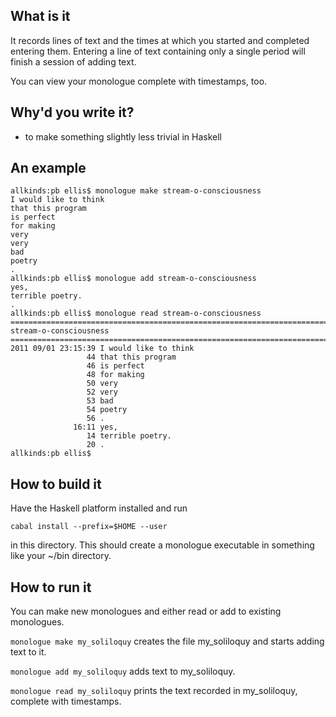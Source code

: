 What is it
----------

It records lines of text and the times at which you started and completed
entering them.  Entering a line of text containing only a single period will
finish a session of adding text.

You can view your monologue complete with timestamps, too.

Why'd you write it?
-------------------

* to make something slightly less trivial in Haskell

An example
----------

    allkinds:pb ellis$ monologue make stream-o-consciousness
    I would like to think
    that this program
    is perfect
    for making
    very
    very
    bad
    poetry
    .
    allkinds:pb ellis$ monologue add stream-o-consciousness 
    yes,
    terrible poetry.
    .
    allkinds:pb ellis$ monologue read stream-o-consciousness 
    ================================================================================
    stream-o-consciousness
    ================================================================================
    2011 09/01 23:15:39 I would like to think
                     44 that this program
                     46 is perfect
                     48 for making
                     50 very
                     52 very
                     53 bad
                     54 poetry
                     56 .
                  16:11 yes,
                     14 terrible poetry.
                     20 .
    allkinds:pb ellis$ 


How to build it
---------------

Have the Haskell platform installed and run

    cabal install --prefix=$HOME --user

in this directory.  This should create a monologue executable in something
like your ~/bin directory.

How to run it
-------------

You can make new monologues and either read or add to existing monologues.

`monologue make my_soliloquy` creates the file my_soliloquy and starts adding
text to it.

`monologue add my_soliloquy` adds text to my_soliloquy.

`monologue read my_soliloquy` prints the text recorded in my_soliloquy,
complete with timestamps.
